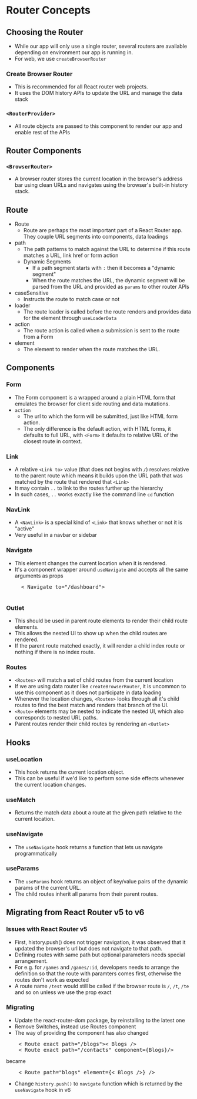 # Router Concepts

## Choosing the Router
- While our app will only use a single router, several routers are available depending on environment our app is running in.
- For web, we use `createBrowserRouter`

### Create Browser Router
- This is recommended for all React router web projects.
- It uses the DOM history APIs to update the URL and manage the data stack

### `<RouterProvider>`
- All route objects are passed to this component to render our app and enable rest of the APIs

## Router Components
### `<BrowserRouter>`
- A browser router stores the current location in the browser's address bar using clean URLs and navigates using the browser's built-in history stack.

## Route
- Route 
    - Route are perhaps the most important part of a React Router app. They couple URL segments into components, data loadings
- path
    - The path patterns to match against the URL to determine if this route matches a URL, link href or form action
    - Dynamic Segments 
        - If a path segment starts with `:` then it becomes a "dynamic segment"
        - When the route matches the URL, the dynamic segment will be parsed from the URL and provided as `params` to other router APIs
- caseSensitive
    - Instructs the route to match case or not
- loader
    - The route loader is called before the route renders and provides data for the element through `useLoaderData`
- action
    - The route action is called when a submission is sent to the route from a Form
- element
    - The element to render when the route matches the URL.


## Components
### Form
- The Form component is a wrapped around a plain HTML form that emulates the browser for client side routing and data mutations.
- `action`
    - The url to which the form will be submitted, just like HTML form action. 
    - The only difference is the default action, with HTML forms, it defaults to full URL, with `<Form>` it defaults to relative URL of the closest route in context.

### Link
- A relative `<Link to>` value (that does not begins with `/`) resolves relative to the parent route which means it builds upon the URL path that was matched by the route that rendered that `<Link>`
- It may contain `..` to link to the routes further up the hierarchy
- In such cases, `..` works exactly like the command line `cd` function

### NavLink
- A `<NavLink>` is a special kind of `<Link>` that knows whether or not it is "active"
- Very useful in a navbar or sidebar

### Navigate
- This element changes the current location when it is rendered.
- It's a component wrapper around `useNavigate` and accepts all the same arguments as props
    <pre>
    < Navigate to="/dashboard">
    </pre>

### Outlet
- This should be used in parent route elements to render their child route elements.
- This allows the nested UI to show up when the child routes are rendered.
- If the parent route matched exactly, it will render a child index route or nothing if there is no index route.

### Routes
- `<Routes>` will match a set of child routes from the current location
- If we are using data router like `createBrowserRouter`, it is uncommon to use this component as it does not participate in data loading
- Whenever the location changes, `<Routes>` looks through all it's child routes to find the best match and renders that branch of the UI.
- `<Route>` elements may be nested to indicate the nested UI, which also corresponds to nested URL paths.
- Parent routes render their child routes by rendering an `<Outlet>`

## Hooks
### useLocation
- This hook returns the current location object.
- This can be useful if we'd like to perform some side effects whenever the current location changes.

### useMatch
- Returns the match data about a route at the given path relative to the current location.

### useNavigate
- The `useNavigate` hook returns a function that lets us navigate programmatically

### useParams
- The `useParams` hook returns an object of key/value pairs of the dynamic params of the current URL.
- The child routes inherit all params from their parent routes.


## Migrating from React Router v5 to v6
### Issues with React Router v5
- First, history.push() does not trigger navigation, it was observed that it updated the browser's url but does not navigate to that path.
- Defining routes with same path but optional parameters needs special arrangement. 
- For e.g. for `/games` and `/games/:id`, developers needs to arrange the definition so that the route with paramters comes first, otherwise the routes don't work as expected
- A route name `/test` would still be called if the browser route is `/`, `/t`, `/te` and so on unless we use the prop exact

### Migrating
- Update the react-router-dom package, by reinstalling to the latest one
- Remove Switches, instead use Routes component
- The way of providing the component has also changed
<pre>
    < Route exact path="/blogs">< Blogs /></ Route>
    < Route exact path="/contacts" component={Blogs}/>
</pre>
became
<pre>
    < Route path="blogs" element={< Blogs />} />
</pre>
- Change `history.push()` to `navigate` function which is returned by the `useNavigate` hook in v6